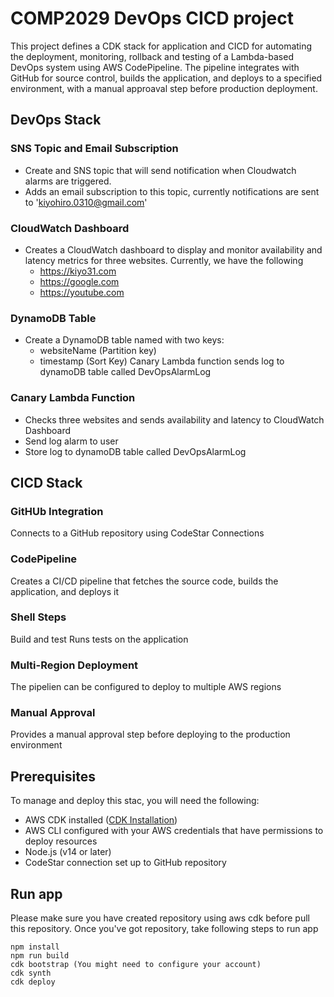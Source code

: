 # COMP2029 DevOps CICD project
This project defines a CDK stack for application and CICD for automating the deployment, monitoring, rollback and testing of a Lambda-based DevOps system using AWS CodePipeline.
The pipeline integrates with GitHub for source control, builds the application, and deploys to a specified environment, with a manual approaval step before production deployment.

## DevOps Stack
### **SNS Topic and Email Subscription**
- Create and SNS topic that will send notification when Cloudwatch alarms are triggered.
- Adds an email subscription to this topic, currently notifications are sent to 'kiyohiro.0310@gmail.com'

### **CloudWatch Dashboard**
- Creates a CloudWatch dashboard to display and monitor availability and latency metrics for three websites. Currently, we have the following
  - https://kiyo31.com
  - https://google.com
  - https://youtube.com

### **DynamoDB Table**
- Create a DynamoDB table named with two keys:
  - websiteName (Partition key)
  - timestamp (Sort Key)
Canary Lambda function sends log to dynamoDB table called DevOpsAlarmLog

### **Canary Lambda Function**
- Checks three websites and sends availability and latency to CloudWatch Dashboard
- Send log alarm to user
- Store log to dynamoDB table called DevOpsAlarmLog


## CICD Stack
### **GitHUb Integration**
Connects to a GitHub repository using CodeStar Connections

### **CodePipeline**
Creates a CI/CD pipeline that fetches the source code, builds the application, and deploys it

### **Shell Steps**
Build and test Runs tests on the application

### **Multi-Region Deployment**
The pipelien can be configured to deploy to multiple AWS regions

### **Manual Approval**
Provides a manual approval step before deploying to the production environment


## Prerequisites
To manage and deploy this stac, you will need the following:
- AWS CDK installed ([CDK Installation](https://docs.aws.amazon.com/cdk/latest/guide/getting_started.html))
- AWS CLI configured with your AWS credentials that have permissions to deploy resources
- Node.js (v14 or later)
- CodeStar connection set up to GitHub repository


## Run app
Please make sure you have created repository using aws cdk before pull this repository.
Once you've got repository, take following steps to run app
```
npm install
npm run build
cdk bootstrap (You might need to configure your account)
cdk synth
cdk deploy
```